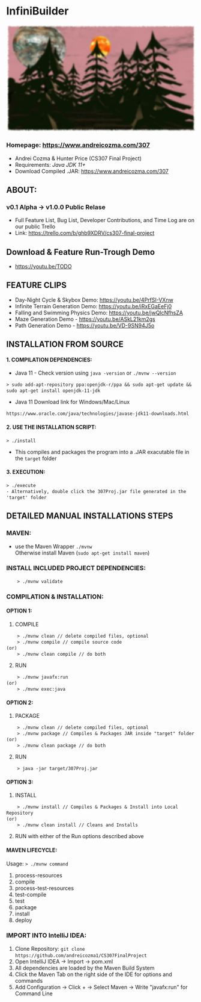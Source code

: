 # InfiniBuilder
![Game Screen Shot](/docs/img.png)

### Homepage: https://www.andreicozma.com/307
- Andrei Cozma & Hunter Price  (CS307 Final Project)   
- Requirements: *Java JDK 11+*
- Download Compiled .JAR: https://www.andreicozma.com/307  
## ABOUT:
### v0.1 Alpha -> v1.0.0 Public Relase
- Full Feature List, Bug List, Developer Contributions, and Time Log are on our public Trello
- Link: https://trello.com/b/ghb9XDRV/cs307-final-project  
## Download & Feature Run-Trough Demo
- https://youtu.be/TODO
## FEATURE CLIPS
- Day-Night Cycle & Skybox Demo: https://youtu.be/4PrfSI-VXnw   
- Infinite Terrain Generation Demo: https://youtu.be/iRxEGaEeFj0   
- Falling and Swimming Physics Demo: https://youtu.be/jwQlcNfhsZA   
- Maze Generation Demo - https://youtu.be/ASkL21km2gs   
- Path Generation Demo - https://youtu.be/VD-9SN94J5o   
## **INSTALLATION FROM SOURCE**
#### 1. COMPILATION DEPENDENCIES:
- Java 11 - Check version using `java -version` or `./mvnw --version`
```
> sudo add-apt-repository ppa:openjdk-r/ppa && sudo apt-get update && sudo apt-get install openjdk-11-jdk
```
- Java 11 Download link for Windows/Mac/Linux
```
https://www.oracle.com/java/technologies/javase-jdk11-downloads.html
```
#### 2. USE THE INSTALLATION SCRIPT:
```
> ./install
```
- This compiles and packages the program into a .JAR exacutable file in the `target` folder

#### 3. EXECUTION:
```
> ./execute
- Alternatively, double click the 307Proj.jar file generated in the 'target' folder
```

## **DETAILED MANUAL INSTALLATIONS STEPS**
### MAVEN:
- use the Maven Wrapper `./mvnw`  
Otherwise install Maven (```sudo apt-get install maven```)

### INSTALL INCLUDED PROJECT DEPENDENCIES:   
```
	> ./mvnw validate
```

### COMPILATION & INSTALLATION:  

#### OPTION 1:  
1. COMPILE  
```
	> ./mvnw clean // delete compiled files, optional  
	> ./mvnw compile // compile source code  
(or)  
	> ./mvnw clean compile // do both  
```
2. RUN 
```
	> ./mvnw javafx:run  
(or)  
	> ./mvnw exec:java  
```
#### OPTION 2:  
1. PACKAGE  
```
	> ./mvnw clean // delete compiled files, optional  
	> ./mvnw package // Compiles & Packages JAR inside "target" folder  
(or)  
	> ./mvnw clean package // do both  
```
2. RUN  
```
	> java -jar target/307Proj.jar  
```
#### OPTION 3:  
1. INSTALL  
```
	> ./mvnw install // Compiles & Packages & Install into Local Repository  
(or)  
	> ./mvnw clean install // Cleans and Installs  
```
2. RUN with either of the Run options described above  

#### MAVEN LIFECYCLE:  
Usage: `> ./mvnw command`  
1. process-resources
2. compile
3. process-test-resources
4. test-compile
5. test
6. package
7. install
8. deploy

### IMPORT INTO IntelliJ IDEA:  
1. Clone Repository: `git clone https://github.com/andreicozma1/CS307FinalProject`  
2. Open IntelliJ IDEA -> Import -> pom.xml  
3. All dependencies are loaded by the Maven Build System  
4. Click the Maven Tab on the right side of the IDE for options and commands  
5. Add Configuration -> Click + -> Select Maven -> Write "javafx:run" for Command Line   

